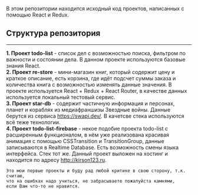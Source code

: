 В этом репозитории находится исходный код проектов, написанных с помощью React и Redux.

## Структура репозитория

---

**1. Проект todo-list** - список дел с возможностью поиска, фильтром по важности и состоянии дела. В данном проекте используются базовые знания React.  
**2. Проект re-store** - мини-магазин книг, который содержит цену и краткое описание, есть корзина, где идёт подсчет суммы заказа и количества книга с возможностью изменять данные значения. В проекте используется React + Redux + React Router, в качестве данных используется локальный тестовый сервис.  
**3. Проект star-db** - содержит частичную информация и персонах, планет и кораблях из медиафраншизы Звездные войны. Данные берутся из сервиса https://swapi.dev/. В качетсве стека используются всё теже технологии.  
**4. Проект todo-list-firebase** - некое подобие проекта todo-list с расширенным функционалом, в нём уже реализована красивая анимация с помощью CSSTransition и TransitionGroup, данные записываются в Realtime Database. Есть возможность смены языка интерфейса. Стек тот же. Данный проект выложен на хостинг и находится по адресу http://kirson123.ru.

```
Это мои первые проекты и буду рад любой критике в свою сторону, т.к. считаю,
что на ошибках надо учиться, не забрасываете пожалуйста камнями,
если Вам что-то не нравится.
```
